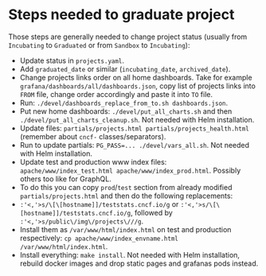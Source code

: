 # Steps needed to graduate project

Those steps are generally needed to change project status (usually from `Incubating` to `Graduated` or from `Sandbox` to `Incubating`):

- Update status in `projects.yaml`.
- Add `graduated_date` or similar (`incubating_date`, `archived_date`).
- Change projects links order on all home dashboards. Take for example `grafana/dashboards/all/dashboards.json`, copy list of projects links into `FROM` file, change order accordingly and paste it into `TO` file.
- Run: `./devel/dashboards_replace_from_to.sh dashboards.json`.
- Put new home dashboards: `./devel/put_all_charts.sh` and then `./devel/put_all_charts_cleanup.sh`. Not needed with Helm installation.
- Update files: `partials/projects.html partials/projects_health.html` (remember about `cncf-` classes/separators).
- Run to update partials: `PG_PASS=... ./devel/vars_all.sh`. Not needed with Helm installation.
- Update test and production www index files: `apache/www/index_test.html apache/www/index_prod.html`. Possibly others too like for GraphQL.
- To do this you can copy `prod`/`test` section from already modified `partials/projects.html` and then do the following replacements:
- `` :'<,'>s/\[\[hostname]]/teststats.cncf.io/g `` or `` :'<,'>s/\[\[hostname]]/teststats.cncf.io/g ``, followed by `` :'<,'>s/public\/img\/projects\///g ``.
- Install them as `/var/www/html/index.html` on test and production respectively: `cp apache/www/index_envname.html /var/www/html/index.html`.
- Install everything: `make install`. Not needed with Helm installation, rebuild docker images and drop static pages and grafanas pods instead.
